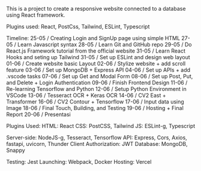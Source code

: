 This is a project to create a responsive website connected to a database using React framework.

Plugins used: React, PostCss, Tailwind, ESLint, Typescript

Timeline:
25-05 / Creating Login and SignUp page using simple HTML
27-05 / Learn Javascript syntax
28-05 / Learn Git and GitHub repo
29-05 / Do React.js Framework tutorial from the official website
31-05 / Learn React Hooks and seting up Tailwind
31-05 / Set up ESLint and design web layout
01-06 / Create website basic Layout
02-06 / Stylize website + add scroll feature
03-06 / Set up MongoDB + Express API
04-06 / Set up APIs + add .vscode tasks
07-06 / Set up Get and Modal Form
08-06 / Set up Post, Put, and Delete + Login Authentication
09-06 / Finish Frontend Design
11-06 / Re-learning Tensorflow and Python
12-06 / Setup Python Environment in VSCode
13-06 / Tesseract OCR + Keras OCR
14-06 / CV2 East + Transformer
16-06 / CV2 Contour + Tensorflow
17-06 / Input data using Image
18-06 / Final Touch, Building, and Testing
19-06 / Hosting + Final Report
20-06 / Presentasi

Plugins Used:
HTML: React
CSS: PostCSS, Tailwind
JS: ESLint-g, Typescript

Server-side: NodeJS-g, Tesseract, Tensorflow
API: Express, Cors, Axios, fastapi, uvicorn, Thunder Client
Authorization: JWT
Database: MongoDB, Snappy

Testing: Jest
Launching: Webpack, Docker
Hosting: Vercel
